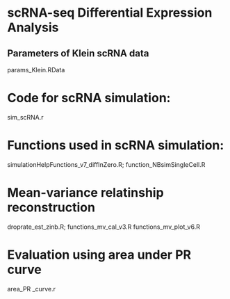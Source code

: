 # scRNA-seq Differential Expression Analysis

## Parameters of Klein scRNA data
params_Klein.RData

# Code for scRNA simulation:
sim_scRNA.r

# Functions used in scRNA simulation:
simulationHelpFunctions_v7_diffInZero.R;
function_NBsimSingleCell.R

# Mean-variance relatinship reconstruction
droprate_est_zinb.R; 
functions_mv_cal_v3.R
functions_mv_plot_v6.R

# Evaluation using area under PR curve 
area_PR _curve.r
